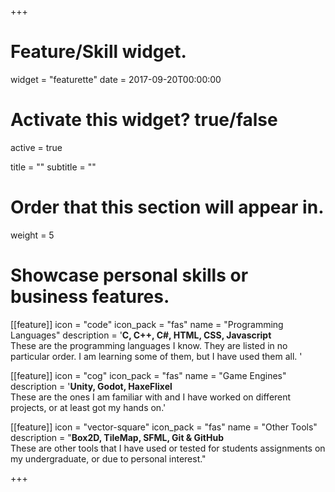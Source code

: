 +++
# Feature/Skill widget.
widget = "featurette"
date = 2017-09-20T00:00:00

# Activate this widget? true/false
active = true

title = ""
subtitle = ""

# Order that this section will appear in.
weight = 5

# Showcase personal skills or business features.
[[feature]]
  icon = "code"
  icon_pack = "fas"
  name = "Programming Languages"
  description = '**C, C++, C#, HTML, CSS, Javascript** <br>These are the programming languages I know. They are listed in no particular order. I am learning some of them, but I have used them all. '
  
[[feature]]
  icon = "cog"
  icon_pack = "fas"
  name = "Game Engines"
  description = '**Unity, Godot, HaxeFlixel**<br>These are the ones I am familiar with and I have worked on different projects, or at least got my hands on.'  
  
[[feature]]
  icon = "vector-square"
  icon_pack = "fas"
  name = "Other Tools"
  description = "**Box2D, TileMap, SFML, Git & GitHub**<br>These are other tools that I have used or tested for students assignments on my undergraduate, or due to personal interest."

+++
